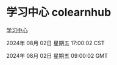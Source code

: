 # 学习中心 colearnhub
[学习中心](http://219.139.196.34:56308/colearnhub/)

2024年 08月 02日 星期五 17:00:02 CST

2024年 08月 02日 星期五 09:00:02 GMT

